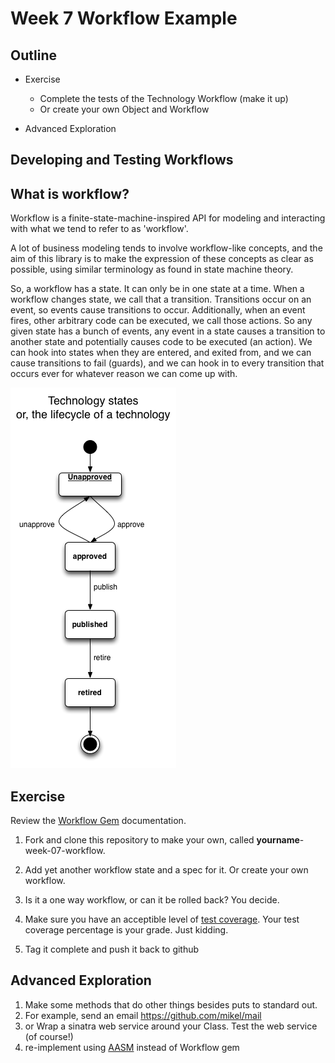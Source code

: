 # Week 7 Workflow Example

## Outline

* Exercise
  * Complete the tests of the Technology Workflow (make it up)
  * Or create your own Object and Workflow
  
* Advanced Exploration
 

## Developing and Testing Workflows 

What is workflow?
-----------------

Workflow is a finite-state-machine-inspired API for modeling and
interacting with what we tend to refer to as 'workflow'.

A lot of business modeling tends to involve workflow-like concepts, and
the aim of this library is to make the expression of these concepts as
clear as possible, using similar terminology as found in state machine
theory.

So, a workflow has a state. It can only be in one state at a time. When
a workflow changes state, we call that a transition. Transitions occur
on an event, so events cause transitions to occur. Additionally, when an
event fires, other arbitrary code can be executed, we call those actions.
So any given state has a bunch of events, any event in a state causes a
transition to another state and potentially causes code to be executed
(an action). We can hook into states when they are entered, and exited
from, and we can cause transitions to fail (guards), and we can hook in
to every transition that occurs ever for whatever reason we can come up
with.

<img src="http://github.com/UWE-Ruby/week-07-workflow/raw/master/technology-activity.png" />


## Exercise

Review the [Workflow Gem](https://github.com/geekq/workflow) documentation.

1. Fork and clone this repository to make your own, called **yourname**-week-07-workflow.
1. Add yet another workflow state and a spec for it. Or create your own workflow.
1. Is it a one way workflow, or can it be rolled back? You decide.
1. Make sure you have an acceptible level of [test coverage](https://github.com/colszowka/simplecov). Your test coverage percentage is your grade. Just kidding.
  
1. Tag it complete and push it back to github

## Advanced Exploration

1. Make some methods that do other things besides puts to standard out.
1. For example, send an email https://github.com/mikel/mail
1. or Wrap a sinatra web service around your Class. Test the web service (of course!)
1. re-implement using [AASM](https://www.ruby-toolbox.com/projects/aasm) instead of Workflow gem


